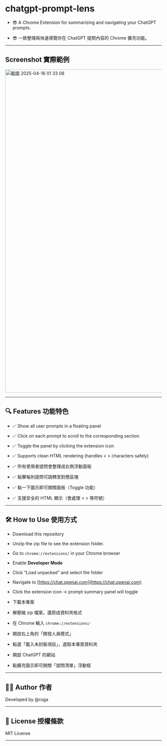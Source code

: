 # chatgpt-prompt-lens

- 😎 A Chrome Extension for summarizing and navigating your ChatGPT prompts.

- 😎 一款整理與快速導覽你在 ChatGPT 提問內容的 Chrome 擴充功能。

---

## Screenshot 實際範例

<img width="1041" alt="截圖 2025-04-16 01 33 08" src="https://github.com/user-attachments/assets/d5203a01-0cc8-475f-a152-8e37b59f5ce7" />

---

## 🔍 Features 功能特色

- ✅ Show all user prompts in a floating panel
- ✅ Click on each prompt to scroll to the corresponding section
- ✅ Toggle the panel by clicking the extension icon
- ✅ Supports clean HTML rendering (handles < > characters safely)

- ✅ 所有使用者提問會整理成右側浮動面板
- ✅ 點擊每則提問可跳轉至對應區塊
- ✅ 點一下圖示即可開關面板（Toggle 功能）
- ✅ 支援安全的 HTML 顯示（會處理 < > 等符號）

---

## 🛠️ How to Use 使用方式

- Download this repository 
- Unzip the zip file to see the extension folder. 
- Go to `chrome://extensions/` in your Chrome browser 
- Enable **Developer Mode**
- Click “Load unpacked” and select the folder
- Navigate to [https://chat.openai.com](https://chat.openai.com)
- Click the extension icon → prompt summary panel will toggle

- 下載本專案 
- 解壓縮 zip 檔案，還原成資料夾格式 
- 在 Chrome 輸入 `chrome://extensions/`
- 開啟右上角的「開發人員模式」 
- 點選「載入未封裝項目」，選取本專案資料夾 
- 開啟 ChatGPT 的網站 
- 點擴充圖示即可開關「提問清單」浮動框

---

## 🧑‍💻 Author 作者

Developed by @roga

---

## 📜 License 授權條款

MIT License

---